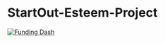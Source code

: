 # StartOut-Esteem-Project

<div class='tableauPlaceholder' id='viz1645536955597' style='position: relative'>
    <noscript>
        <a href='https:&#47;&#47;startout.org&#47;speii&#47;'>
            <img alt='Funding Dash ' src='CK&#47;CKH5FX9YJ&#47;1_rss.png' style='border: none' />
        </a>
    </noscript>
    <object class='tableauViz'  style='display:none;'>
        <param name='host_url' value='https%3A%2F%2Fpublic.tableau.com%2F' /> 
        <param name='embed_code_version' value='3' /> 
        <param name='path' value='shared&#47;CKH5FX9YJ' /> 
        <param name='toolbar' value='yes' />
        <param name='static_image' value='CK&#47;CKH5FX9YJ&#47;1.png' /> 
        <param name='animate_transition' value='yes' />
        <param name='display_static_image' value='yes' />
        <param name='display_spinner' value='yes' />
        <param name='display_overlay' value='yes' />
        <param name='display_count' value='yes' />
        <param name='language' value='en-US' />
    </object>
</div>                
<script type='text/javascript'>                    
    var divElement = document.getElementById('viz1645536955597');                    
    var vizElement = divElement.getElementsByTagName('object')[0];                    
    if ( divElement.offsetWidth > 800 ) { vizElement.style.width='100%';vizElement.style.height=(divElement.offsetWidth*0.75)+'px';} 
        else if ( divElement.offsetWidth > 500 ) { vizElement.style.width='100%';vizElement.style.height=(divElement.offsetWidth*0.75)+'px';} else { vizElement.style.width='100%';vizElement.style.height='1377px';}                     
    var scriptElement = document.createElement('script');                    
    scriptElement.src = 'https://public.tableau.com/javascripts/api/viz_v1.js';                    
    vizElement.parentNode.insertBefore(scriptElement, vizElement);                
</script>



<div class='tableauPlaceholder' id='viz1645537876946' style='position: relative'>
    <object class='tableauViz'  style='display:none;'>
        <param name='host_url' value='https%3A%2F%2Fpublic.tableau.com%2F' /> 
        <param name='embed_code_version' value='3' /> 
        <param name='site_root' value='' />
        <param name='name' value='StartOutEssteemDashboardFakeDataset&#47;MainDash' />
        <param name='tabs' value='no' />
        <param name='toolbar' value='yes' />
        <param name='animate_transition' value='yes' />
        <param name='display_static_image' value='yes' />
        <param name='display_spinner' value='yes' />
        <param name='display_overlay' value='yes' />
        <param name='display_count' value='yes' />
        <param name='language' value='en-US' />
    </object>
</div>                
<script type='text/javascript'>                    
    var divElement = document.getElementById('viz1645537876946');                    
    var vizElement = divElement.getElementsByTagName('object')[0];                    
    if ( divElement.offsetWidth > 800 ) { vizElement.style.width='1366px';vizElement.style.height='795px';} 
        else if ( divElement.offsetWidth > 500 ) { vizElement.style.width='1366px';vizElement.style.height='795px';} 
        else { vizElement.style.width='100%';vizElement.style.height='1727px';}                     
    var scriptElement = document.createElement('script');                    
    scriptElement.src = 'https://public.tableau.com/javascripts/api/viz_v1.js';                    
    vizElement.parentNode.insertBefore(scriptElement, vizElement);                
</script>
